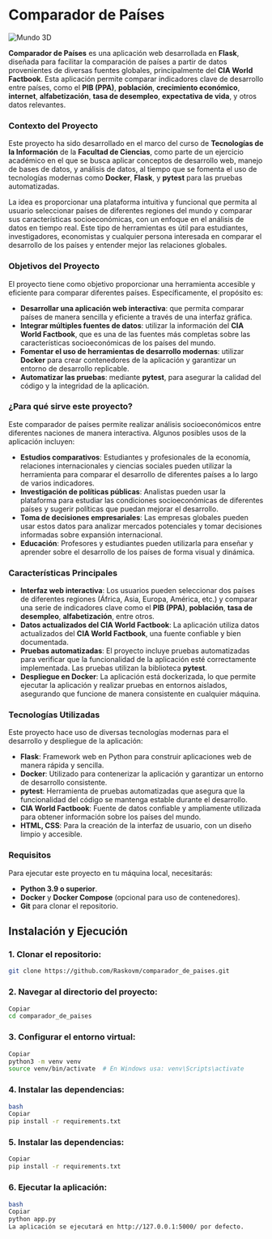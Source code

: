 # Comparador de Países

![Mundo 3D](https://www.google.com/url?sa=i&url=https%3A%2F%2Fwww.istockphoto.com%2Fes%2Filustraciones%2Fmundo-3d&psig=AOvVaw1qgz4vvyAXU_IgMsCOBDdF&ust=1750905950071000&source=images&cd=vfe&opi=89978449&ved=0CBQQjRxqFwoTCICdxY3Hi44DFQAAAAAdAAAAABAV/imagen.png)

**Comparador de Países** es una aplicación web desarrollada en **Flask**, diseñada para facilitar la comparación de países a partir de datos provenientes de diversas fuentes globales, principalmente del **CIA World Factbook**. Esta aplicación permite comparar indicadores clave de desarrollo entre países, como el **PIB (PPA)**, **población**, **crecimiento económico**, **internet**, **alfabetización**, **tasa de desempleo**, **expectativa de vida**, y otros datos relevantes.

### Contexto del Proyecto

Este proyecto ha sido desarrollado en el marco del curso de **Tecnologías de la Información** de la **Facultad de Ciencias**, como parte de un ejercicio académico en el que se busca aplicar conceptos de desarrollo web, manejo de bases de datos, y análisis de datos, al tiempo que se fomenta el uso de tecnologías modernas como **Docker**, **Flask**, y **pytest** para las pruebas automatizadas.

La idea es proporcionar una plataforma intuitiva y funcional que permita al usuario seleccionar países de diferentes regiones del mundo y comparar sus características socioeconómicas, con un enfoque en el análisis de datos en tiempo real. Este tipo de herramientas es útil para estudiantes, investigadores, economistas y cualquier persona interesada en comparar el desarrollo de los países y entender mejor las relaciones globales.

### Objetivos del Proyecto

El proyecto tiene como objetivo proporcionar una herramienta accesible y eficiente para comparar diferentes países. Específicamente, el propósito es:

- **Desarrollar una aplicación web interactiva**: que permita comparar países de manera sencilla y eficiente a través de una interfaz gráfica.
- **Integrar múltiples fuentes de datos**: utilizar la información del **CIA World Factbook**, que es una de las fuentes más completas sobre las características socioeconómicas de los países del mundo.
- **Fomentar el uso de herramientas de desarrollo modernas**: utilizar **Docker** para crear contenedores de la aplicación y garantizar un entorno de desarrollo replicable.
- **Automatizar las pruebas**: mediante **pytest**, para asegurar la calidad del código y la integridad de la aplicación.

### ¿Para qué sirve este proyecto?

Este comparador de países permite realizar análisis socioeconómicos entre diferentes naciones de manera interactiva. Algunos posibles usos de la aplicación incluyen:

- **Estudios comparativos**: Estudiantes y profesionales de la economía, relaciones internacionales y ciencias sociales pueden utilizar la herramienta para comparar el desarrollo de diferentes países a lo largo de varios indicadores.
- **Investigación de políticas públicas**: Analistas pueden usar la plataforma para estudiar las condiciones socioeconómicas de diferentes países y sugerir políticas que puedan mejorar el desarrollo.
- **Toma de decisiones empresariales**: Las empresas globales pueden usar estos datos para analizar mercados potenciales y tomar decisiones informadas sobre expansión internacional.
- **Educación**: Profesores y estudiantes pueden utilizarla para enseñar y aprender sobre el desarrollo de los países de forma visual y dinámica.

### Características Principales

- **Interfaz web interactiva**: Los usuarios pueden seleccionar dos países de diferentes regiones (África, Asia, Europa, América, etc.) y comparar una serie de indicadores clave como el **PIB (PPA)**, **población**, **tasa de desempleo**, **alfabetización**, entre otros.
- **Datos actualizados del CIA World Factbook**: La aplicación utiliza datos actualizados del **CIA World Factbook**, una fuente confiable y bien documentada.
- **Pruebas automatizadas**: El proyecto incluye pruebas automatizadas para verificar que la funcionalidad de la aplicación esté correctamente implementada. Las pruebas utilizan la biblioteca **pytest**.
- **Despliegue en Docker**: La aplicación está dockerizada, lo que permite ejecutar la aplicación y realizar pruebas en entornos aislados, asegurando que funcione de manera consistente en cualquier máquina.

### Tecnologías Utilizadas

Este proyecto hace uso de diversas tecnologías modernas para el desarrollo y despliegue de la aplicación:

- **Flask**: Framework web en Python para construir aplicaciones web de manera rápida y sencilla.
- **Docker**: Utilizado para contenerizar la aplicación y garantizar un entorno de desarrollo consistente.
- **pytest**: Herramienta de pruebas automatizadas que asegura que la funcionalidad del código se mantenga estable durante el desarrollo.
- **CIA World Factbook**: Fuente de datos confiable y ampliamente utilizada para obtener información sobre los países del mundo.
- **HTML, CSS**: Para la creación de la interfaz de usuario, con un diseño limpio y accesible.

### Requisitos

Para ejecutar este proyecto en tu máquina local, necesitarás:

- **Python 3.9 o superior**.
- **Docker** y **Docker Compose** (opcional para uso de contenedores).
- **Git** para clonar el repositorio.

## Instalación y Ejecución

### 1. Clonar el repositorio:

```bash
git clone https://github.com/Raskovm/comparador_de_paises.git
```

### 2. Navegar al directorio del proyecto:
```bash
Copiar
cd comparador_de_paises
```

### 3. Configurar el entorno virtual:
 ```bash
Copiar
python3 -m venv venv
source venv/bin/activate  # En Windows usa: venv\Scripts\activate
 ```
### 4. Instalar las dependencias:

 ```bash
bash
Copiar
pip install -r requirements.txt
 ```

### 5. Instalar las dependencias:
```bash
Copiar
pip install -r requirements.txt
```

### 6. Ejecutar la aplicación:
```bash
bash
Copiar
python app.py
La aplicación se ejecutará en http://127.0.0.1:5000/ por defecto.
 ```
